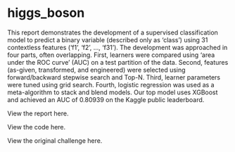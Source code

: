 # higgs_boson

This report demonstrates the development of a supervised classification model to predict a binary variable (described only as ‘class’) using 31 contextless features (‘f1’, ‘f2’, …, ‘f31’).
The development was approached in four parts, often overlapping. First, learners were compared using ‘area under the ROC curve’ (AUC) on a test partition of the data. Second, features (as-given, transformed, and engineered) were selected using forward/backward stepwise search and Top-N. Third, learner parameters were tuned using grid search. Fourth, logistic regression was used as a meta-algorithm to stack and blend models.
Our top model uses XGBoost and achieved an AUC of 0.80939 on the Kaggle public leaderboard.

View the report here.

View the code here. 

View the original challenge here. 
